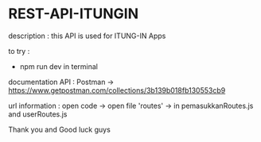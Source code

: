 # REST-API-ITUNGIN

description : 
this API is used for ITUNG-IN Apps

to try : 
- npm run dev in terminal 

documentation API : 
Postman -> https://www.getpostman.com/collections/3b139b018fb130553cb9

url information : 
open code -> open file 'routes' -> in pemasukkanRoutes.js and userRoutes.js

Thank you and Good luck guys


